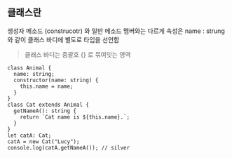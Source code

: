 ## 클래스란 

생성자 메소드 (construcotr) 와 일반 메소드 멤버와는 다르게 속성은 name : strung와 같이 클래스 바디에 별도로 타입을 선언함

> 클래스 바디는 중괄호 {} 로 묶여잇는 영역

```
class Animal {
  name: string;
  constructor(name: string) {
    this.name = name;
  }
}
class Cat extends Animal {
  getNameA(): string {
    return `Cat name is ${this.name}.`;
  }
}
let catA: Cat;
catA = new Cat("Lucy");
console.log(catA.getNameA()); // silver

```

